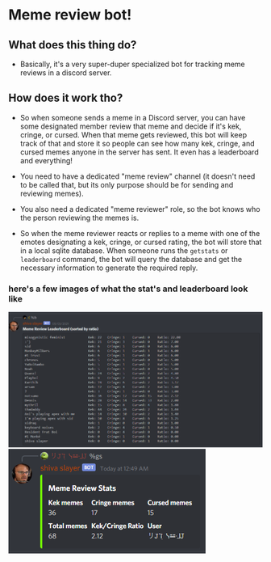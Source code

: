 # Meme review bot!

## What does this thing do?
* Basically, it's a very super-duper specialized bot for tracking meme reviews in a discord server.

## How does it work tho?
* So when someone sends a meme in a Discord server, you can have some designated member review that meme and decide if 
  it's kek, cringe, or cursed.  When that meme gets reviewed, this bot will keep track of that and store it so people can 
  see how many kek, cringe, and cursed memes anyone in the server has sent.  It even has a leaderboard and everything!
  
* You need to have a dedicated "meme review" channel (it doesn't need to be called that, but its only purpose should be
  for sending and reviewing memes).
    
* You also need a  dedicated "meme reviewer" role, so the bot knows who the person reviewing the memes is.  
  
* So when the meme reviewer reacts or replies to a meme with one of the emotes designating a kek, cringe, or cursed
  rating, the bot will store that in a local sqlite database.  When someone runs the `getstats` or `leaderboard`
  command, the bot will query the database and get the necessary information to generate the required reply.  
  
  
### here's a few images of what the stat's and leaderboard look like
![leaderboard](docs/img/leaderboard.png)
![stats](docs/img/getstats.png)
